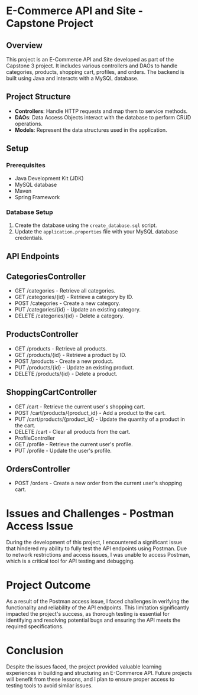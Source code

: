 
# E-Commerce API and Site - Capstone Project

## Overview

This project is an E-Commerce API and Site developed as part of the Capstone 3 project. It includes various controllers and DAOs to handle categories, products, shopping cart, profiles, and orders. The backend is built using Java and interacts with a MySQL database.

## Project Structure

- **Controllers**: Handle HTTP requests and map them to service methods.
- **DAOs**: Data Access Objects interact with the database to perform CRUD operations.
- **Models**: Represent the data structures used in the application.

## Setup

### Prerequisites

- Java Development Kit (JDK)
- MySQL database
- Maven
- Spring Framework

### Database Setup

1. Create the database using the `create_database.sql` script.
2. Update the `application.properties` file with your MySQL database credentials.

## API Endpoints
## CategoriesController
- GET /categories - Retrieve all categories.
- GET /categories/{id} - Retrieve a category by ID.
- POST /categories - Create a new category.
- PUT /categories/{id} - Update an existing category.
- DELETE /categories/{id} - Delete a category.
## ProductsController
- GET /products - Retrieve all products.
- GET /products/{id} - Retrieve a product by ID.
- POST /products - Create a new product.
- PUT /products/{id} - Update an existing product.
- DELETE /products/{id} - Delete a product.
## ShoppingCartController
- GET /cart - Retrieve the current user's shopping cart.
- POST /cart/products/{product_id} - Add a product to the cart.
- PUT /cart/products/{product_id} - Update the quantity of a product in the cart.
- DELETE /cart - Clear all products from the cart.
- ProfileController
- GET /profile - Retrieve the current user's profile.
- PUT /profile - Update the user's profile.
## OrdersController
- POST /orders - Create a new order from the current user's shopping cart.

# Issues and Challenges - Postman Access Issue
During the development of this project, I encountered a significant issue that hindered my ability to fully test the API endpoints using Postman. Due to network restrictions and access issues, I was unable to access Postman, which is a critical tool for API testing and debugging.

# Project Outcome
As a result of the Postman access issue, I faced challenges in verifying the functionality and reliability of the API endpoints. This limitation significantly impacted the project's success, as thorough testing is essential for identifying and resolving potential bugs and ensuring the API meets the required specifications.

# Conclusion
Despite the issues faced, the project provided valuable learning experiences in building and structuring an E-Commerce API. Future projects will benefit from these lessons, and I plan to ensure proper access to testing tools to avoid similar issues.
